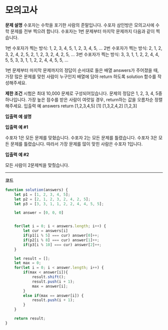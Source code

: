 # 모의고사

**문제 설명**
수포자는 수학을 포기한 사람의 준말입니다. 수포자 삼인방은 모의고사에 수학 문제를 전부 찍으려 합니다. 수포자는 1번 문제부터 마지막 문제까지 다음과 같이 찍습니다.

1번 수포자가 찍는 방식: 1, 2, 3, 4, 5, 1, 2, 3, 4, 5, ...
2번 수포자가 찍는 방식: 2, 1, 2, 3, 2, 4, 2, 5, 2, 1, 2, 3, 2, 4, 2, 5, ...
3번 수포자가 찍는 방식: 3, 3, 1, 1, 2, 2, 4, 4, 5, 5, 3, 3, 1, 1, 2, 2, 4, 4, 5, 5, ...

1번 문제부터 마지막 문제까지의 정답이 순서대로 들은 배열 answers가 주어졌을 때, 가장 많은 문제를 맞힌 사람이 누구인지 배열에 담아 return 하도록 solution 함수를 작성해주세요.
<br />

**제한 조건**
시험은 최대 10,000 문제로 구성되어있습니다.
문제의 정답은 1, 2, 3, 4, 5중 하나입니다.
가장 높은 점수를 받은 사람이 여럿일 경우, return하는 값을 오름차순 정렬해주세요.
입출력 예
answers return
[1,2,3,4,5] [1]
[1,3,2,4,2] [1,2,3]
<br />

**입출력 예 설명**

**입출력 예 #1**

수포자 1은 모든 문제를 맞혔습니다.
수포자 2는 모든 문제를 틀렸습니다.
수포자 3은 모든 문제를 틀렸습니다.
따라서 가장 문제를 많이 맞힌 사람은 수포자 1입니다.

**입출력 예 #2**

모든 사람이 2문제씩을 맞췄습니다.
<br />

---

**코드**

```javaScript
function solution(answers) {
    let p1 = [1, 2, 3, 4, 5];
    let p2 = [2, 1, 2, 3, 2, 4, 2, 5];
    let p3 = [3, 3, 1, 1, 2, 2, 4, 4, 5, 5];

    let answer = [0, 0, 0]


    for(let i = 0; i < answers.length; i++) {
        let cur = answers[i]
        if(p1[i % 5] === cur) answer[0]++;
        if(p2[i % 8] === cur) answer[1]++;
        if(p3[i % 10] === cur) answer[2]++;
    }

    let result = [];
    let max = 0;
    for(let i = 0; i < answer.length; i++) {
        if(max < answer[i]){
            result.shift();
            result.push(i + 1);
            max = answer[i];
        }
        else if(max == answer[i]) {
            result.push(i + 1);
        }
    }

    return result;
}
```
